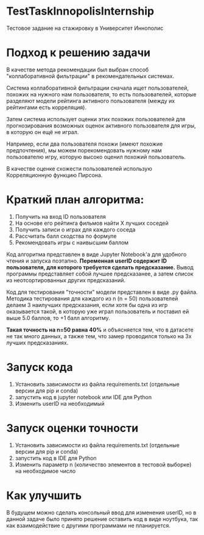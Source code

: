 # TestTaskInnopolisInternship
Тестовое задание на стажировку в Университет Иннополис

# Подход к решению задачи
В качестве метода рекомендации был выбран способ "коллаборативной фильтрации" в рекомендательных системах.

Система коллаборативной фильтрации сначала ищет пользователей, похожих на нужного нам пользователя, то есть пользователей, которые разделяют модели рейтинга активного пользователя (между их рейтингами есть корреляция). 

Затем система использует оценки этих похожих пользователей для прогнозирования возможных оценок активного пользователя для игры, в которую он ещё не играл. 

Например, если два пользователя похожи (имеют похожие предпочтения), мы можем порекомендовать нужному нам пользователю игру, которую высоко оценил похожий пользователь.

В качестве оценке схожести пользователей использую Корреляционную функцию Пирсона.

# Краткий план алгоритма:
  1) Получить на вход ID пользователя
  2) На основе его рейтинга фильмов найти X лучших соседей
  3) Получить записи о играх для каждого соседа
  4) Рассчитать балл сходства по формуле
  5) Рекомендовать игры с наивысшим баллом
  
 Код алгоритма представлен в виде Jupyter Notebook'a для удобного чтения и запуска поэтапно.
 **Переменная userID содержит ID пользователя, для которого требуется сделать предсказание.**
 Вывод программы представляет собой лучшее предсказанее, а затем список из неотсортированных других предсказаний.
  
 Код для тестирования "точности" модели представлен в виде .py файла.
 Методика тестирования для каждого из n (n = 50) пользователей делаем 3 наилучших предсказания, если хотя бы одна из игр оказывается такой, в которую уже играл пользователь и поставил ей выше 5.0 баллов, то +1 балл алгоритму.
 
 **Такая точность на n=50 равна 40%** и объясняется тем, что в датасете не так много данных, а также тем, что замер проводился только на 3х лучших предсказаниях.
 
# Запуск кода
1) Установить зависимости из файла requirements.txt (отдельные версии для pip и conda)
2) запустить код в jupyter notebook или IDE для Python
3) Изменить userID на необходимый

# Запуск оценки точности
1) Установить зависимости из файла requirements.txt (отдельные версии для pip и conda)
2) запустить код в IDE для Python
3) Изменить параметр n (количество элементов в тестовой выборке) на необходимое число

# Как улучшить
В будущем можно сделать консольный ввод для изменения userID, но в данной задаче было принято решение оставить код в виде ноутбука, так как взаимодействие с другими программами не планируется. 
